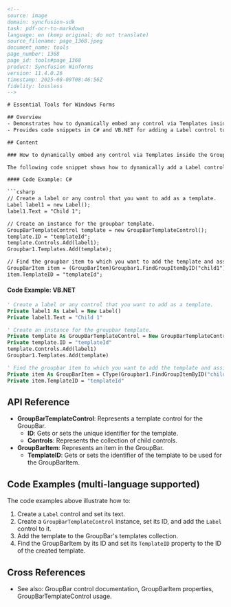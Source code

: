 ```html
<!-- 
source: image
domain: syncfusion-sdk
task: pdf-ocr-to-markdown
language: en (keep original; do not translate)
source_filename: page_1368.jpeg
document_name: tools
page_number: 1368
page_id: tools#page_1368
product: Syncfusion Winforms
version: 11.4.0.26
timestamp: 2025-08-09T08:46:56Z
fidelity: lossless
-->

# Essential Tools for Windows Forms

## Overview
- Demonstrates how to dynamically embed any control via Templates inside the GroupBar.
- Provides code snippets in C# and VB.NET for adding a Label control to the GroupBar using Templates.

## Content

### How to dynamically embed any control via Templates inside the GroupBar

The following code snippet shows how to dynamically add a Label control to the GroupBar Item using Templates.

#### Code Example: C#

```csharp
// Create a label or any control that you want to add as a template.
Label label1 = new Label();
label1.Text = "Child 1";

// Create an instance for the groupbar template.
GroupBarTemplateControl template = new GroupBarTemplateControl();
template.ID = "templateId";
template.Controls.Add(label1);
Groupbar1.Templates.Add(template);

// Find the groupbar item to which you want to add the template and assign it to the TemplateID property.
GroupBarItem item = (GroupBarItem)Groupbar1.FindGroupItemByID("child1");
item.TemplateID = "templateId";
```

#### Code Example: VB.NET

```vb
' Create a label or any control that you want to add as a template.
Private label1 As Label = New Label()
Private label1.Text = "Child 1"

' Create an instance for the groupbar template.
Private template As GroupBarTemplateControl = New GroupBarTemplateControl()
Private template.ID = "templateId"
template.Controls.Add(label1)
Groupbar1.Templates.Add(template)

' Find the groupbar item to which you want to add the template and assign it to the TemplateID property.
Private item As GroupBarItem = CType(Groupbar1.FindGroupItemByID("child1"), GroupBarItem)
Private item.TemplateID = "templateId"
```

## API Reference
- **GroupBarTemplateControl**: Represents a template control for the GroupBar.
  - **ID**: Gets or sets the unique identifier for the template.
  - **Controls**: Represents the collection of child controls.
- **GroupBarItem**: Represents an item in the GroupBar.
  - **TemplateID**: Gets or sets the identifier of the template to be used for the GroupBarItem.

## Code Examples (multi-language supported)

The code examples above illustrate how to:

1. Create a `Label` control and set its text.
2. Create a `GroupBarTemplateControl` instance, set its ID, and add the `Label` control to it.
3. Add the template to the GroupBar's templates collection.
4. Find the GroupBarItem by its ID and set its `TemplateID` property to the ID of the created template.

## Cross References
- See also: GroupBar control documentation, GroupBarItem properties, GroupBarTemplateControl usage.

<!-- tags: [Syncfusion Winforms, GroupBar, Templates, GroupBarItem, GroupBarTemplateControl, C#, VB.NET] keywords: [dynamic embedding, control templates, label control, GroupBar, GroupBarItem, GroupBarTemplateControl] -->
```

